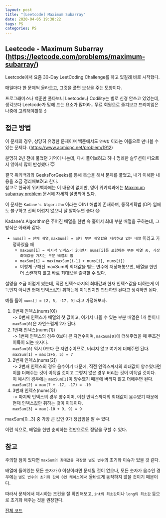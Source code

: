 ```yaml
---
layout: post
title: "[Leetcode] Maximum Subarray"
date: 2020-04-05 19:38:22
tags: PS
categories: PS
---
```


## Leetcode - Maximum Subarray (https://leetcode.com/problems/maximum-subarray/)

Leetcode에서 요즘 30-Day LeetCoding Challenge를 하고 있길래 바로 시작했다.

매일마다 한 문제씩 올라오고, 그것을 풀면 보상을 주는 모양이다.

프로그래머스나 백준만 풀다보니 Leetcode나 Codility는 별로 신경 안쓰고 있었는데, 생각보다 Leetcode가 맘에 드는 요소가 많더라.. 무료 회원으로 즐겨보고 프리미엄은 나중에 고려해야할듯 :)

## 접근 방법
이 문제의 경우, 상당히 유명한 문제이며 백준에서도 `연속합` 이라는 이름으로 만나볼 수 있는 문제다.
(https://www.acmicpc.net/problem/1912)

분명히 2년 전에 풀었던 기억이 나는데, 다시 풀어보려고 하니 명쾌한 솔루션이 떠오르지 않아서 많이 반성했다 😇

결국 위키백과와 GeeksForGeeks를 통해 복습을 해서 문제를 풀었고, 내가 이해한 내용을 조금 정리해보려고 한다.  
참고로 한국어 위키백과에는 이 내용이 없지만, 영어 위키백과에는 [Maximum subarray problem](https://en.wikipedia.org/wiki/Maximum_subarray_problem) 문서에 자세히 설명되어 있다.  

이 문제는 `Kadane's Algorithm` 이라는 O(N) 해법이 존재하며, 동적계획법 (DP) 임에도 불구하고 전혀 어렵지 않으니 잘 알아두면 좋다 😄

Kadane's Algorithm은 주어진 배열을 한번 슥 훑어서 최대 부분 배열을 구하는데, 그 방식은 아래와 같다.

* `nums[] = 전체 배열`, `maxSum[] = 최대 부분 배열합을 저장하고 있는 배열` 이라고 가정하였을 때
    * `maxSum[i] = 마지막 인덱스가 i이면서 nums[i]를 포함하는 부분 배열 중, 가장 최대값을 가지는 부분 배열의 합`
    * `maxSum[i] = max(maxSum[i-1] + nums[i], nums[i])`
    * 이렇게 구해진 maxSum의 최대값을 별도 변수에 저장해놓으면, 배열을 한번 더 스캔하지 않고 바로 최대값을 출력할 수 있다.

설명을 조금 어렵게 썼는데, 직전 인덱스까지의 최대값과 현재 인덱스값을 더하는게 이득인지 아니면 현재 인덱스값만 취하는게 이득인지만 판단하면 된다고 생각하면 된다.

예를 들어 `nums[] = [2, 5, -17, 9]` 라고 가정해보자.

1) 0번째 인덱스(nums[0])  
  -> 0번째 인덱스가 배열의 첫 값이고, 여기서 나올 수 있는 부분 배열은 1개 뿐이니 `maxSum[0]`은 자연스럽게 2가 된다.  
2) 1번째 인덱스(nums[1])  
  -> 1번째 인덱스의 경우 0보다 큰 자연수이며, `maxSum[0]`에 더해주었을 때 무조건 이득이 되는 숫자다.  
  `maxSum[0]` 역시 0보다 큰 자연수이므로, 버리지 않고 여기에 더해주면 된다.  
  `maxSum[1] = max(2+5, 5) = 7`  
3) 2번째 인덱스(nums[2])  
  -> 2번째 인덱스의 경우 음수이기 때문에, 직전 인덱스까지의 최대값이 양수였다면 이를 더해주는 것이 이득일 것이고 그렇지 않은 경우 버리는 것이 이득일 것이다.  
  이 예시의 경우에는 `maxSum[1]`이 양수였기 때문에 버리지 않고 더해주면 된다.  
  `maxSum[2] = max(7 + -17, -17) = -10`  
4) 3번째 인덱스(nums[3])  
  -> 마지막 인덱스의 경우 양수이며, 이전 인덱스까지의 최대값이 음수였기 때문에 현재 인덱스값만 취하는 것이 이득이다.  
  `maxSum[3] = max(-10 + 9, 9) = 9`

maxSum[0...3] 중 가장 큰 값인 9가 정답임을 알 수 있다.

이런 식으로, 배열을 한번 순회하는 것만으로도 정답을 구할 수 있다.

## 참고
주의할 점이 있다면 `maxSum의 최대값을 저장할 별도 변수`의 초기화 이슈가 있을 것 같다.

배열에 들어있는 모든 숫자가 0 이상이라면 문제될 것이 없으나, 모든 숫자가 음수인 경우에는 `별도 변수의 초기화 값이 0인 케이스`에서 올바르게 동작하지 않을 것이기 때문이다.

따라서 문제에서 제시하는 조건을 잘 확인해보고, `int의 최소값`이나 `long의 최소값` 등으로 초기화 해주는 것을 권장한다.

[전체 코드](https://github.com/joshua-qa/PS/blob/master/leetcode/MaximumSubarray.java)
